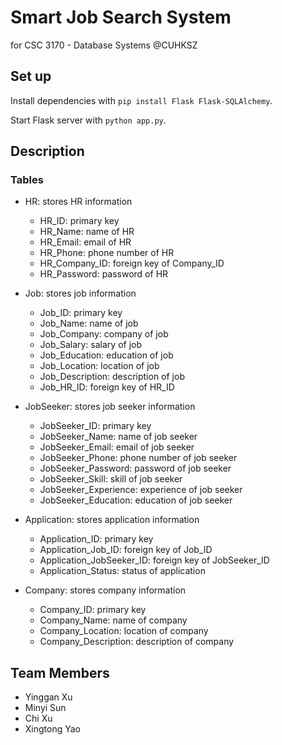 # Smart Job Search System
for CSC 3170 - Database Systems @CUHKSZ

## Set up
Install dependencies with `pip install Flask Flask-SQLAlchemy`.

Start Flask server with `python app.py`.

## Description

### Tables
- HR: stores HR information
  - HR_ID: primary key
  - HR_Name: name of HR
  - HR_Email: email of HR
  - HR_Phone: phone number of HR
  - HR_Company_ID: foreign key of Company_ID
  - HR_Password: password of HR

- Job: stores job information
  - Job_ID: primary key
  - Job_Name: name of job
  - Job_Company: company of job
  - Job_Salary: salary of job
  - Job_Education: education of job
  - Job_Location: location of job
  - Job_Description: description of job
  - Job_HR_ID: foreign key of HR_ID

- JobSeeker: stores job seeker information
  - JobSeeker_ID: primary key
  - JobSeeker_Name: name of job seeker
  - JobSeeker_Email: email of job seeker
  - JobSeeker_Phone: phone number of job seeker
  - JobSeeker_Password: password of job seeker
  - JobSeeker_Skill: skill of job seeker
  - JobSeeker_Experience: experience of job seeker
  - JobSeeker_Education: education of job seeker

- Application: stores application information
  - Application_ID: primary key
  - Application_Job_ID: foreign key of Job_ID
  - Application_JobSeeker_ID: foreign key of JobSeeker_ID
  - Application_Status: status of application

- Company: stores company information
  - Company_ID: primary key
  - Company_Name: name of company
  - Company_Location: location of company
  - Company_Description: description of company

## Team Members
- Yinggan Xu
- Minyi Sun
- Chi Xu
- Xingtong Yao
